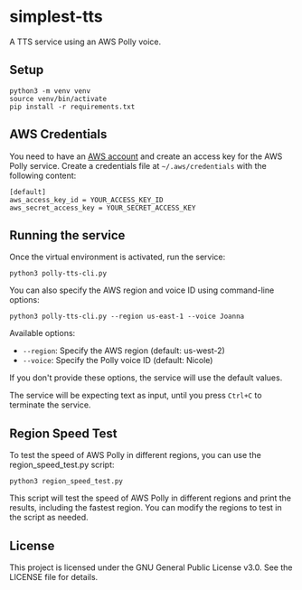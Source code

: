 # simplest-tts
A TTS service using an AWS Polly voice.

## Setup
```
python3 -m venv venv
source venv/bin/activate
pip install -r requirements.txt
```

## AWS Credentials
You need to have an [AWS account](https://us-east-1.console.aws.amazon.com/iam/home?region=us-east-1#/users$new?step=details) and create an access key for the AWS Polly service.
Create a credentials file at `~/.aws/credentials` with the following content:
```
[default]
aws_access_key_id = YOUR_ACCESS_KEY_ID
aws_secret_access_key = YOUR_SECRET_ACCESS_KEY
```

## Running the service
Once the virtual environment is activated, run the service:
```
python3 polly-tts-cli.py
```


You can also specify the AWS region and voice ID using command-line options:
```
python3 polly-tts-cli.py --region us-east-1 --voice Joanna
```


Available options:
- `--region`: Specify the AWS region (default: us-west-2)
- `--voice`: Specify the Polly voice ID (default: Nicole)

If you don't provide these options, the service will use the default values.

The service will be expecting text as input, until you press `Ctrl+C` to terminate the service.

## Region Speed Test
To test the speed of AWS Polly in different regions, you can use the region_speed_test.py script:
```
python3 region_speed_test.py
```
This script will test the speed of AWS Polly in different regions and print the results, including the fastest region. You can modify the regions to test in the script as needed.

## License
This project is licensed under the GNU General Public License v3.0. See the LICENSE file for details.